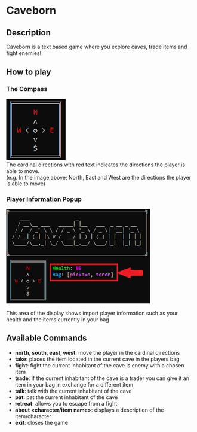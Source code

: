 # Caveborn

## Description
Caveborn is a text based game where you explore caves, trade items and fight enemies!

## How to play

### The Compass
![Image showing what the compass looks like in-game.](assets\example_compass.PNG)  
The cardinal directions with red text indicates the directions the player is able to move.  
(e.g. In the image above; North, East and West are the directions the player is able to move)

### Player Information Popup
<img src="assets\example_display.PNG" width="385px" alt="Image showing how player information is show in-game.">   

This area of the display shows import player information such as your health and the items currently in your bag

## Available Commands
* __north, south, east, west__: move the player in the cardinal directions
* __take__: places the item located in the current cave in the players bag
* __fight__: fight the current inhabitant of the cave is enemy with a chosen item
* __trade__: if the current inhabitant of the cave is a trader you can give it an item in your bag in exchange for a different item
* __talk__: talk with the current inhabitant of the cave
* __pat__: pat the current inhabitant of the cave
* __retreat__: allows you to escape from a fight
* __about <character/item name>__: displays a description of the item/character
* __exit__: closes the game
